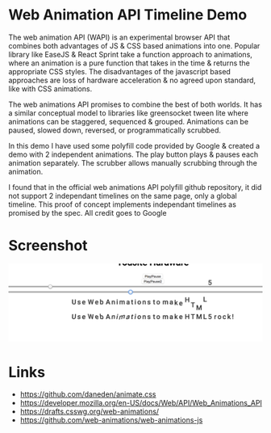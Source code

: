 # Web Animation API Timeline Demo

The web animation API (WAPI) is an experimental browser API that combines both advantages of JS & CSS based animations into one. Popular library like EaseJS & React Sprint take a function approach to animations, where an animation is a pure function that takes in the time & returns the appropriate CSS styles. The disadvantages of the javascript based approaches are loss of hardware acceleration & no agreed upon standard, like with CSS animations.

The web animations API promises to combine the best of both worlds. It has a similar conceptual model to libraries like greensocket tween lite where animations can be staggered, sequenced & grouped. Animations can be paused, slowed down, reversed, or programmatically scrubbed.

In this demo I have used some polyfill code provided by Google & created a demo with 2 independent animations. The play button plays & pauses each animation separately. The scrubber allows manually scrubbing through the animation.

I found that in the official web animations API polyfill github repository, it did not support 2 independant timelines on the same page, only a global timeline. This proof of concept implements independant timelines as promised by the spec. All credit goes to Google

# Screenshot 

![screenshot](https://raw.githubusercontent.com/joshribakoff/web-animation-api-text-timeline-demo/master/screenshot.png)


# Links 
- https://github.com/daneden/animate.css
- https://developer.mozilla.org/en-US/docs/Web/API/Web_Animations_API
- https://drafts.csswg.org/web-animations/
- https://github.com/web-animations/web-animations-js